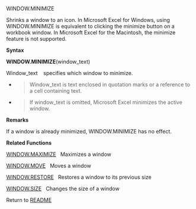 WINDOW.MINIMIZE

Shrinks a window to an icon. In Microsoft Excel for Windows, using
WINDOW.MINIMIZE is equivalent to clicking the minimize button on a
workbook window. In Microsoft Excel for the Macintosh, the minimize
feature is not supported.

**Syntax**

**WINDOW.MINIMIZE**(window\_text)

Window\_text&nbsp;&nbsp;&nbsp;&nbsp;specifies which window to minimize.

  - > Window\_text is text enclosed in quotation marks or a reference to
    > a cell containing text.

  - > If window\_text is omitted, Microsoft Excel minimizes the active
    > window.


**Remarks**

If a window is already minimized, WINDOW.MINIMIZE has no effect.

**Related Functions**

[WINDOW.MAXIMIZE](WINDOW.MAXIMIZE.md)&nbsp;&nbsp;&nbsp;Maximizes a window

[WINDOW.MOVE](WINDOW.MOVE.md)&nbsp;&nbsp;&nbsp;Moves a window

[WINDOW.RESTORE](WINDOW.RESTORE.md)&nbsp;&nbsp;&nbsp;Restores a window to its previous size

[WINDOW.SIZE](WINDOW.SIZE.md)&nbsp;&nbsp;&nbsp;Changes the size of a window



Return to [README](README.md)

